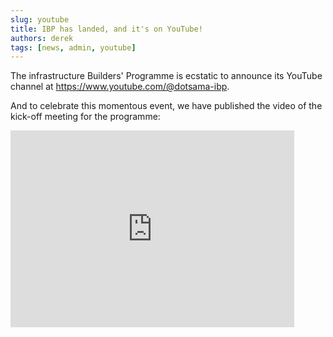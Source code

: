 ```yaml
---
slug: youtube
title: IBP has landed, and it's on YouTube!
authors: derek
tags: [news, admin, youtube]
---
```


The infrastructure Builders' Programme is ecstatic to announce its YouTube channel at https://www.youtube.com/@dotsama-ibp.

<!-- truncate -->

And to celebrate this momentous event, we have published the video of the kick-off meeting for the programme:

<iframe width="90%" height="315" src="https://www.youtube.com/embed/b2ZIJuSdlHs" title="YouTube video player" frameborder="0" allow="accelerometer; autoplay; clipboard-write; encrypted-media; gyroscope; picture-in-picture; web-share" allowfullscreen></iframe>


